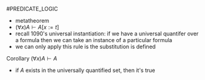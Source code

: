#PREDICATE_LOGIC 
- metatheorem
- $(\forall x)A \vdash A[x:=t]$ 
- recall 1090's universal instantiation: if we have a universal quantifer over a formula then we can take an instance of a particular formula 
- we can only apply this rule is the substitution is defined

Corollary $(\forall x)A\vdash A$  
- if $A$ exists in the universally quantified set, then it's true

